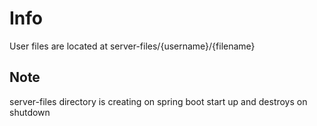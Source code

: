 # Info
User files are located at server-files/{username}/{filename}

## Note
server-files directory is creating on spring boot start up and destroys on shutdown
